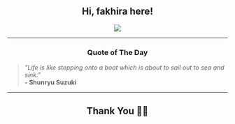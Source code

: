 <h2 align="center"> Hi, fakhira here!</h2>

<p align="center">
<a href="https://github.com/fakhiralkda" alt="github streak"><img src="https://dvst-streak.herokuapp.com/?user=fakhiralkda&theme=tokyonight&fire=DD472C"></a>
</p>

<hr>
<h3 align="center">Quote of The Day</h3>
<p align="center">
<blockquote>
<i>"Life is like stepping onto a boat which is about to sail out to sea and sink."</i>
<br>
<b>- Shunryu Suzuki</b>
</blockquote>
</p>


<hr>
<h2 align="center">Thank You 🙏🏼</h2>
